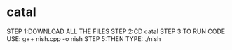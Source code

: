 # catal 
STEP 1:DOWNLOAD ALL THE FILES
STEP 2:CD catal
STEP 3:TO RUN CODE USE: g++ nish.cpp -o nish
STEP 5:THEN TYPE: ./nish
